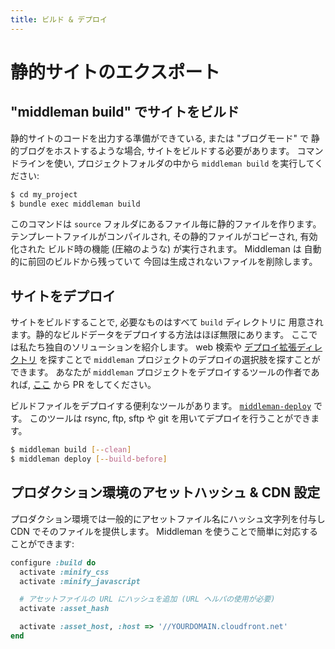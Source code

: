 ```yaml
---
title: ビルド & デプロイ
---
```


# 静的サイトのエクスポート

## "middleman build" でサイトをビルド

静的サイトのコードを出力する準備ができている, または "ブログモード" で
静的ブログをホストするような場合, サイトをビルドする必要があります。
コマンドラインを使い, プロジェクトフォルダの中から `middleman build` を実行してください:

```bash
$ cd my_project
$ bundle exec middleman build
```

このコマンドは `source` フォルダにあるファイル毎に静的ファイルを作ります。
テンプレートファイルがコンパイルされ, その静的ファイルがコピーされ, 有効化された
ビルド時の機能 (圧縮のような) が実行されます。 Middleman は
自動的に前回のビルドから残っていて
今回は生成されないファイルを削除します。

## サイトをデプロイ

サイトをビルドすることで, 必要なものはすべて `build` ディレクトリに
用意されます。静的なビルドデータをデプロイする方法はほぼ無限にあります。
ここでは私たち独自のソリューションを紹介します。
web 検索や [デプロイ拡張ディレクトリ](https://directory.middlemanapp.com/#/extensions/deployment)
を探すことで `middleman` プロジェクトのデプロイの選択肢を探すことができます。
あなたが `middleman` プロジェクトをデプロイするツールの作者であれば,
[ここ](https://directory.middlemanapp.com/#/extensions/deployment) から
PR をしてください。

ビルドファイルをデプロイする便利なツールがあります。
[`middleman-deploy`](https://github.com/middleman-contrib/middleman-deploy) です。
このツールは rsync, ftp, sftp や git を用いてデプロイを行うことができます。

```bash
$ middleman build [--clean]
$ middleman deploy [--build-before]
```

## プロダクション環境のアセットハッシュ & CDN 設定

プロダクション環境では一般的にアセットファイル名にハッシュ文字列を付与し CDN でそのファイルを提供します。
Middleman を使うことで簡単に対応することができます:

```ruby
configure :build do
  activate :minify_css
  activate :minify_javascript

  # アセットファイルの URL にハッシュを追加 (URL ヘルパの使用が必要)
  activate :asset_hash

  activate :asset_host, :host => '//YOURDOMAIN.cloudfront.net'
end
```
